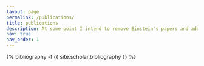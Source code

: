 ```yaml
---
layout: page
permalink: /publications/
title: publications
description: At some point I intend to remove Einstein's papers and add my own.
nav: true
nav_order: 1
---
```

<!-- _pages/publications.md -->
<div class="publications">

{% bibliography -f {{ site.scholar.bibliography }} %}

</div>
